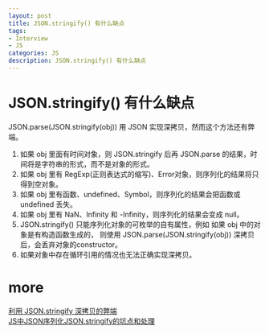 ```yaml
---
layout: post
title: JSON.stringify() 有什么缺点
tags:
- Interview
- JS
categories: JS
description: JSON.stringify() 有什么缺点
---
```


# JSON.stringify() 有什么缺点

JSON.parse(JSON.stringify(obj)) 用 JSON 实现深拷贝，然而这个方法还有弊端。

1. 如果 obj 里面有时间对象，则 JSON.stringify 后再 JSON.parse 的结果，时间将是字符串的形式，而不是对象的形式。  
2. 如果 obj 里有 RegExp(正则表达式的缩写)、Error对象，则序列化的结果将只得到空对象。  
3. 如果 obj 里有函数、undefined、Symbol，则序列化的结果会把函数或 undefined 丢失。  
4. 如果 obj 里有 NaN、Infinity 和 -Infinity，则序列化的结果会变成 null。  
5. JSON.stringify() 只能序列化对象的可枚举的自有属性，例如 如果 obj 中的对象是有构造函数生成的， 则使用 JSON.parse(JSON.stringify(obj)) 深拷贝后，会丢弃对象的constructor。  
6. 如果对象中存在循环引用的情况也无法正确实现深拷贝。  

# more


[利用 JSON.stringify 深拷贝的弊端](http://www.taodudu.cc/news/show-3403780.html?action=onClick)   
[JS中JSON序列化JSON.stringify的坑点和处理](https://blog.csdn.net/jason_renyu/article/details/123640102)  